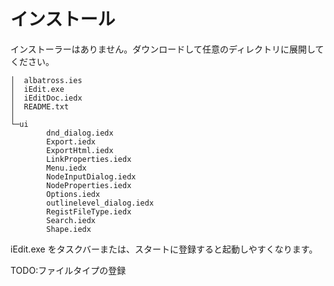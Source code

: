 # インストール

インストーラーはありません。ダウンロードして任意のディレクトリに展開してください。

```
│  albatross.ies
│  iEdit.exe
│  iEditDoc.iedx
│  README.txt
│
└─ui
        dnd_dialog.iedx
        Export.iedx
        ExportHtml.iedx
        LinkProperties.iedx
        Menu.iedx
        NodeInputDialog.iedx
        NodeProperties.iedx
        Options.iedx
        outlinelevel_dialog.iedx
        RegistFileType.iedx
        Search.iedx
        Shape.iedx

```
iEdit.exe をタスクバーまたは、スタートに登録すると起動しやすくなります。

TODO:ファイルタイプの登録
